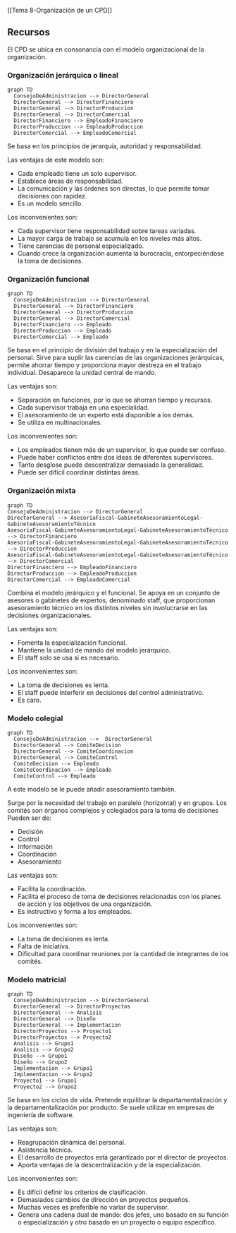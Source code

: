 [[Tema 8-Organización de un CPD]]

## Recursos
El CPD se ubica en consonancia con el modelo organizacional de la organización.

### Organización jerárquica o lineal
```mermaid
graph TD
  ConsejoDeAdministracion --> DirectorGeneral
  DirectorGeneral --> DirectorFinanciero
  DirectorGeneral --> DirectorProduccion
  DirectorGeneral --> DirectorComercial
  DirectorFinanciero --> EmpleadoFinanciero
  DirectorProduccion --> EmpleadoProduccion
  DirectorComercial --> EmpleadoComercial
```

Se basa en los principios de jerarquía, autoridad y responsabilidad. 

Las ventajas de este modelo son:
+ Cada empleado tiene un solo supervisor.
+ Establece áreas de responsabilidad.
+ La comunicación y las órdenes son directas, lo que permite tomar decisiones con rapidez.
+ Es un modelo sencillo.

Los inconvenientes son:
+ Cada supervisor tiene responsabilidad sobre tareas variadas.
+ La mayor carga de trabajo se acumula en los niveles más altos.
+ Tiene carencias de personal especializado.
+ Cuando crece la organización aumenta la burocracia, entorpeciéndose la toma de decisiones.

### Organización funcional
```mermaid
graph TD
  ConsejoDeAdministracion --> DirectorGeneral
  DirectorGeneral --> DirectorFinanciero
  DirectorGeneral --> DirectorProduccion
  DirectorGeneral --> DirectorComercial
  DirectorFinanciero --> Empleado
  DirectorProduccion --> Empleado
  DirectorComercial --> Empleado
```


Se basa en el principio de división del trabajo y en la especialización del personal. Sirve para suplir las carencias de las organizaciones jerárquicas, permite ahorrar tiempo y proporciona mayor destreza en el trabajo individual. Desaparece la unidad central de mando.

Las ventajas son:
+ Separación en funciones, por lo que se ahorran tiempo y recursos.
+ Cada supervisor trabaja en una especialidad.
+ El asesoramiento de un experto está disponible a los demás.
+ Se utiliza en multinacionales.

Los inconvenientes son:
+ Los empleados tienen más de un supervisor, lo que puede ser confuso.
+ Puede haber conflictos entre dos ideas de diferentes supervisores.
+ Tanto desglose puede descentralizar demasiado la generalidad.
+ Puede ser difícil coordinar distintas áreas.

### Organización mixta
```mermaid
graph TD
ConsejoDeAdministracion --> DirectorGeneral
DirectorGeneral --> AsesoríaFiscal-GabineteAsesoramientoLegal-GabineteAsesoramientoTécnico
AsesoríaFiscal-GabineteAsesoramientoLegal-GabineteAsesoramientoTécnico --> DirectorFinanciero 
AsesoríaFiscal-GabineteAsesoramientoLegal-GabineteAsesoramientoTécnico --> DirectorProduccion 
AsesoríaFiscal-GabineteAsesoramientoLegal-GabineteAsesoramientoTécnico --> DirectorComercial
DirectorFinanciero --> EmpleadoFinanciero 
DirectorProduccion --> EmpleadoProduccion 
DirectorComercial --> EmpleadoComercial
```

Combina el modelo jerárquico y el funcional. Se apoya en un conjunto de asesores o gabinetes de expertos, denominado staff, que proporcionan asesoramiento técnico en los distintos niveles sin involucrarse en las decisiones organizacionales.

Las ventajas son:
+ Fomenta la especialización funcional.
+ Mantiene la unidad de mando del modelo jerárquico.
+ El staff solo se usa si es necesario.

Los inconvenientes son:
+ La toma de decisiones es lenta.
+ El staff puede interferir en decisiones del control administrativo.
+ Es caro.

### Modelo colegial
```mermaid
graph TD
  ConsejoDeAdministracion -->  DirectorGeneral
  DirectorGeneral --> ComiteDecision
  DirectorGeneral --> ComiteCoordinacion
  DirectorGeneral --> ComiteControl
  ComiteDecision --> Empleado
  ComiteCoordinacion --> Empleado
  ComiteControl --> Empleado
```
A este modelo se le puede añadir asesoramiento también.

Surge por la necesidad del trabajo en paralelo (horizontal) y en grupos. Los comités son órganos complejos y colegiados para la toma de decisiones Pueden ser de:
+ Decisión
+ Control
+ Información
+ Coordinación
+ Asesoramiento

Las ventajas son:
+ Facilita la coordinación.
+ Facilita el proceso de toma de decisiones relacionadas con los planes de acción y los objetivos de una organización.
+ Es instructivo y forma a los empleados.

Los inconvenientes son:
+ La toma de decisiones es lenta.
+ Falta de iniciativa.
+ Dificultad para coordinar reuniones por la cantidad de integrantes de los comités.

### Modelo matricial
```mermaid
graph TD
  ConsejoDeAdministracion --> DirectorGeneral
  DirectorGeneral --> DirectorProyectos
  DirectorGeneral --> Analisis
  DirectorGeneral --> Diseño
  DirectorGeneral --> Implementacion
  DirectorProyectos --> Proyecto1
  DirectorProyectos --> Proyecto2
  Analisis --> Grupo1
  Analisis --> Grupo2
  Diseño --> Grupo1
  Diseño --> Grupo2
  Implementacion --> Grupo1
  Implementacion --> Grupo2
  Proyecto1 --> Grupo1
  Proyecto2 --> Grupo2
```

Se basa en los ciclos de vida. Pretende equilibrar la departamentalización y la departamentalización por producto. Se suele utilizar en empresas de ingeniería de software.

Las ventajas son:
+ Reagrupación dinámica del personal.
+ Asistencia técnica.
+ El desarrollo de proyectos está garantizado por el director de proyectos.
+ Aporta ventajas de la descentralización y de la especialización.

Los inconvenientes son:
+ Es difícil definir los criterios de clasificación.
+ Demasiados cambios de dirección en proyectos pequeños.
+ Muchas veces es preferible no variar de supervisor.
+ Genera una cadena dual de mando: dos jefes, uno basado en su función o especialización y otro basado en un proyecto o equipo específico.